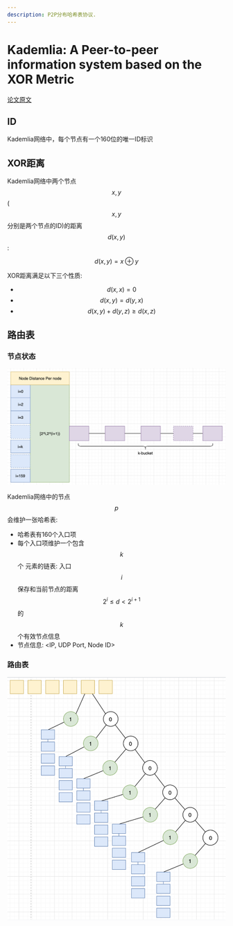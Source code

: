 ```yaml
---
description: P2P分布哈希表协议.
---
```


# Kademlia: A Peer-to-peer information system based on the XOR Metric

[论文原文](https://pdos.csail.mit.edu/~petar/papers/maymounkov-kademlia-lncs.pdf)

## ID

Kademlia网络中，每个节点有一个160位的唯一ID标识

## XOR距离

Kademlia网络中两个节点 $$x,y$$\($$x,y$$分别是两个节点的ID\)的距离 $$d(x,y)$$ :

$$
d(x,y)=x \oplus y
$$

XOR距离满足以下三个性质:

* $$d(x,x)=0$$ 
* $$d(x,y)=d(y,x)$$ 
* $$d(x,y)+d(y,z) \ge d(x,z)$$ 

## 路由表

### 节点状态

![](../.gitbook/assets/node-state.png)

Kademlia网络中的节点 $$p$$ 会维护一张哈希表:

* 哈希表有160个入口项
* 每个入口项维护一个包含 $$k$$ 个 元素的链表: 入口 $$i$$ 保存和当前节点的距离 $$2^i \le d < 2^{i+1}$$的 $$k$$ 个有效节点信息
* 节点信息: &lt;IP, UDP Port, Node ID&gt;

### 路由表

![](../.gitbook/assets/route-table.png)





